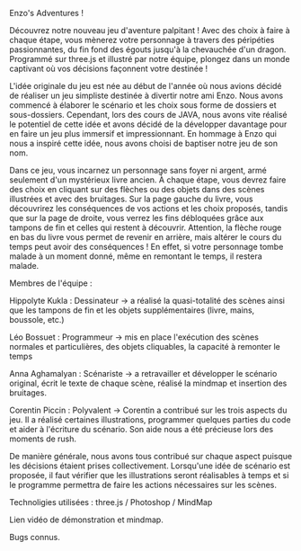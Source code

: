 Enzo's Adventures !


Découvrez notre nouveau jeu d'aventure palpitant ! Avec des choix à faire à chaque étape, vous mènerez votre personnage à travers des péripéties passionnantes, du fin fond des égouts jusqu'à la chevauchée d'un dragon. Programmé sur three.js et illustré par notre équipe, plongez dans un monde captivant où vos décisions façonnent votre destinée !

L'idée originale du jeu est née au début de l'année où nous avions décidé de réaliser un jeu simpliste destinée à divertir notre ami Enzo. Nous avons commencé à élaborer le scénario et les choix sous forme de dossiers et sous-dossiers. Cependant, lors des cours de JAVA, nous avons vite réalisé le potentiel de cette idée et avons décidé de la développer davantage pour en faire un jeu plus immersif et impressionnant. En hommage à Enzo qui nous a inspiré cette idée, nous avons choisi de baptiser notre jeu de son nom.

Dans ce jeu, vous incarnez un personnage sans foyer ni argent, armé seulement d'un mystérieux livre ancien. À chaque étape, vous devrez faire des choix en cliquant sur des flèches ou des objets dans des scènes illustrées et avec des bruitages. Sur la page gauche du livre, vous découvrirez les conséquences de vos actions et les choix proposés, tandis que sur la page de droite, vous verrez les fins débloquées grâce aux tampons de fin et celles qui restent à découvrir. Attention, la flèche rouge en bas du livre vous permet de revenir en arrière, mais altérer le cours du temps peut avoir des conséquences ! En effet, si votre personnage tombe malade à un moment donné, même en remontant le temps, il restera malade. 


Membres de l'équipe : 

Hippolyte Kukla : Dessinateur -> a réalisé la quasi-totalité des scènes ainsi que les tampons de fin et les objets supplémentaires (livre, mains, boussole, etc.)

Léo Bossuet : Programmeur -> mis en place l'exécution des scènes normales et particulières, des objets cliquables, la capacité à remonter le temps

Anna Aghamalyan : Scénariste -> a retravailler et développer le scénario original, écrit le texte de chaque scène, réalisé la mindmap et insertion des bruitages.

Corentin Piccin : Polyvalent -> Corentin a contribué sur les trois aspects du jeu. Il a réalisé certaines illustrations, programmer quelques parties du code et aider à l'écriture du scénario. Son aide nous a été précieuse lors des moments de rush.

De manière générale, nous avons tous contribué sur chaque aspect puisque les décisions étaient prises collectivement. Lorsqu'une idée de scénario est proposée, il faut vérifier que les illustrations seront réalisables à temps et si le programme permettra de faire les actions nécessaires sur les scènes. 

Technoligies utilisées : three.js / Photoshop / MindMap

Lien vidéo de démonstration et mindmap.

Bugs connus.
